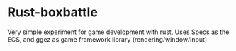# Rust-boxbattle

Very simple experiment for game development with rust. Uses Specs as the ECS, and ggez as game framework library (rendering/window/input)
